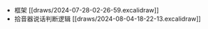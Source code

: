 - 框架
  [[draws/2024-07-28-02-26-59.excalidraw]]
- 拾音器说话判断逻辑
  [[draws/2024-08-04-18-22-13.excalidraw]]